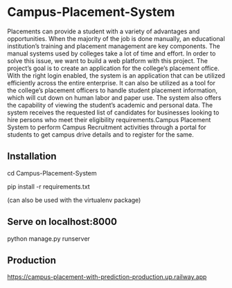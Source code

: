 # Campus-Placement-System

Placements can provide a student with a variety of advantages and opportunities. When the majority of the job is done manually, an educational institution’s training and placement management are key components. The manual systems used by colleges take a lot of time and effort. In order to solve this issue, we want to build a web platform with this project. The project’s goal is to create an application for the college’s placement office. With the right login enabled, the system is an application that can be utilized efficiently across the entire enterprise. It can also be utilized as a tool for the college’s placement officers to handle student placement information, which will cut down on human labor and paper use. The system also offers the capability of viewing the student’s academic and personal data. The system receives the requested list of candidates for businesses looking to hire persons who meet their eligibility requirements.Campus Placement System to perform Campus Recruitment activities through a portal for students to get campus drive details and to register for the same.



##   Installation  ##

cd Campus-Placement-System 

pip install -r requirements.txt

(can also be used with the virtualenv package)

##  Serve on localhost:8000 ##


python manage.py runserver





## Production
https://campus-placement-with-prediction-production.up.railway.app



